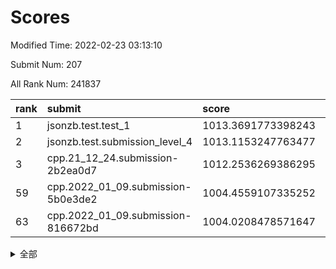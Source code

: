 # Scores

Modified Time: 2022-02-23 03:13:10

Submit Num: 207

All Rank Num: 241837

| rank |               submit               |       score        |       sigma        | pk_num |
| :--- | :--------------------------------- | :----------------- | :----------------- | :----- |
| 1    | jsonzb.test.test_1                 | 1013.3691773398243 | 0.7935653856049724 | 4671   |
| 2    | jsonzb.test.submission_level_4     | 1013.1153247763477 | 0.7803506423366324 | 4674   |
| 3    | cpp.21_12_24.submission-2b2ea0d7   | 1012.2536269386295 | 0.7620334443743353 | 4670   |
| 59   | cpp.2022_01_09.submission-5b0e3de2 | 1004.4559107335252 | 0.7219457125002611 | 4673   |
| 63   | cpp.2022_01_09.submission-816672bd | 1004.0208478571647 | 0.7111748708559237 | 4670   |


<details>
<summary>全部</summary>

| rank |                 submit                 |       score        |       sigma        | pk_num |
| :--- | :------------------------------------- | :----------------- | :----------------- | :----- |
| 1    | jsonzb.test.test_1                     | 1013.3691773398243 | 0.7935653856049724 | 4671   |
| 2    | jsonzb.test.submission_level_4         | 1013.1153247763477 | 0.7803506423366324 | 4674   |
| 3    | cpp.21_12_24.submission-2b2ea0d7       | 1012.2536269386295 | 0.7620334443743353 | 4670   |
| 4    | gobigger.level_3.submission_level_3_34 | 1012.0371810805655 | 0.7885294568163668 | 4674   |
| 5    | gobigger.level_3.submission_level_3_11 | 1011.4193543401936 | 0.7952170852458609 | 4675   |
| 6    | gobigger.level_3.submission_level_3_22 | 1011.139509215971  | 0.7632286394087604 | 4677   |
| 7    | gobigger.level_3.submission_level_3_16 | 1011.0525121495446 | 0.7600245005227108 | 4667   |
| 8    | gobigger.level_3.submission_level_3_24 | 1010.9941421188307 | 0.7677649701139243 | 4675   |
| 9    | gobigger.level_3.submission_level_3_35 | 1010.856421618419  | 0.7499958578812073 | 4674   |
| 10   | gobigger.level_3.submission_level_3_26 | 1010.8268366814852 | 0.7882984574442556 | 4676   |
| 11   | gobigger.level_3.submission_level_3_20 | 1010.7332413771644 | 0.7545862024548832 | 4676   |
| 12   | gobigger.level_3.submission_level_3_30 | 1010.7116271862149 | 0.7860581482413774 | 4674   |
| 13   | gobigger.level_3.submission_level_3_3  | 1010.7000009895027 | 0.7557409207171403 | 4676   |
| 14   | gobigger.level_3.submission_level_3_14 | 1010.6068891549645 | 0.7522938667794421 | 4672   |
| 15   | gobigger.level_3.submission_level_3_36 | 1010.4335991628956 | 0.7561640839260785 | 4672   |
| 16   | gobigger.level_3.submission_level_3_37 | 1010.3920843558059 | 0.7697422498020609 | 4674   |
| 17   | gobigger.level_3.submission_level_3_47 | 1010.2639135016623 | 0.7702498631521573 | 4673   |
| 18   | gobigger.level_3.submission_level_3_25 | 1010.1558041134791 | 0.7447078954984304 | 4674   |
| 19   | gobigger.level_3.submission_level_3_40 | 1010.1049761465432 | 0.7694899143333116 | 4677   |
| 20   | gobigger.level_3.submission_level_3_32 | 1010.0783034176511 | 0.7419708288640121 | 4679   |
| 21   | gobigger.level_3.submission_level_3_19 | 1010.0262690130204 | 0.7604784353908929 | 4672   |
| 22   | gobigger.level_3.submission_level_3_27 | 1010.0094698773964 | 0.7533984392747839 | 4674   |
| 23   | gobigger.level_3.submission_level_3_6  | 1009.9584045399733 | 0.7495403010707673 | 4671   |
| 24   | gobigger.level_3.submission_level_3_42 | 1009.9036423967847 | 0.7545554231667774 | 4673   |
| 25   | gobigger.level_3.submission_level_3_45 | 1009.9001746610487 | 0.758991315938954  | 4668   |
| 26   | gobigger.level_3.submission_level_3_7  | 1009.8538031006354 | 0.7502170046573197 | 4674   |
| 27   | gobigger.level_3.submission_level_3_43 | 1009.7844332325905 | 0.7799642212324561 | 4676   |
| 28   | gobigger.level_3.submission_level_3_41 | 1009.7663344716516 | 0.7564544279511377 | 4675   |
| 29   | gobigger.level_3.submission_level_3_17 | 1009.7346540665193 | 0.7768888221524334 | 4672   |
| 30   | gobigger.level_3.submission_level_3_48 | 1009.7172293968486 | 0.7627023508827134 | 4672   |
| 31   | gobigger.level_3.submission_level_3_4  | 1009.6868287065037 | 0.7511873392043308 | 4676   |
| 32   | gobigger.level_3.submission_level_3_13 | 1009.6805684161669 | 0.7462563385713019 | 4669   |
| 33   | gobigger.level_3.submission_level_3_2  | 1009.616459014485  | 0.7511377131203277 | 4673   |
| 34   | gobigger.level_3.submission_level_3_5  | 1009.5523341107265 | 0.7612685417456723 | 4674   |
| 35   | gobigger.level_3.submission_level_3_33 | 1009.5108071939128 | 0.743600056139181  | 4677   |
| 36   | gobigger.level_3.submission_level_3_29 | 1009.4915040432435 | 0.7480518695805523 | 4676   |
| 37   | gobigger.level_3.submission_level_3_46 | 1009.4718679940761 | 0.7450580961598046 | 4672   |
| 38   | gobigger.level_3.submission_level_3_28 | 1009.427085730603  | 0.7487710777568719 | 4674   |
| 39   | gobigger.level_3.submission_level_3_31 | 1009.4007335756239 | 0.7665031904860498 | 4673   |
| 40   | gobigger.level_3.submission_level_3_1  | 1009.3541959959923 | 0.7359617331591837 | 4672   |
| 41   | gobigger.level_3.submission_level_3_21 | 1009.3309152119141 | 0.7578490914593065 | 4674   |
| 42   | gobigger.level_3.submission_level_3_0  | 1009.3169988339241 | 0.7568497447473325 | 4671   |
| 43   | gobigger.level_3.submission_level_3_23 | 1009.2999647412233 | 0.7490943010722579 | 4676   |
| 44   | gobigger.level_3.submission_level_3_9  | 1009.252741120446  | 0.7405076388388846 | 4673   |
| 45   | gobigger.level_3.submission_level_3_18 | 1009.1139165591206 | 0.7548693728667292 | 4672   |
| 46   | gobigger.level_3.submission_level_3_49 | 1009.0297182882442 | 0.7429498387626505 | 4665   |
| 47   | gobigger.level_3.submission_level_3_15 | 1008.9651240683679 | 0.756012669133633  | 4672   |
| 48   | gobigger.level_3.submission_level_3_39 | 1008.8633969514148 | 0.7424071735699469 | 4667   |
| 49   | gobigger.level_3.submission_level_3_44 | 1008.8522076307678 | 0.7453463763835361 | 4671   |
| 50   | gobigger.level_3.submission_level_3_10 | 1008.6224027649129 | 0.7509073074364067 | 4678   |
| 51   | gobigger.level_3.submission_level_3_8  | 1008.2684502901693 | 0.7645567511670218 | 4668   |
| 52   | gobigger.level_3.submission_level_3_12 | 1008.2580494771885 | 0.748895307823642  | 4672   |
| 53   | gobigger.level_3.submission_level_3_38 | 1007.9764282191588 | 0.7412842562818368 | 4669   |
| 54   | gobigger.level_1.submission_level_1_32 | 1005.1607960736029 | 0.7156176941210765 | 4675   |
| 55   | gobigger.level_1.submission_level_1_27 | 1005.0551672197107 | 0.7302182589474163 | 4669   |
| 56   | gobigger.level_1.submission_level_1_0  | 1004.6292827118198 | 0.7301948969525923 | 4681   |
| 57   | gobigger.level_1.submission_level_1_48 | 1004.5216353123335 | 0.7116178461387554 | 4673   |
| 58   | gobigger.level_1.submission_level_1_5  | 1004.5058816891355 | 0.7082797424664533 | 4675   |
| 59   | cpp.2022_01_09.submission-5b0e3de2     | 1004.4559107335252 | 0.7219457125002611 | 4673   |
| 60   | gobigger.level_1.submission_level_1_33 | 1004.368693129062  | 0.7048027080771962 | 4669   |
| 61   | gobigger.level_1.submission_level_1_13 | 1004.3683617549706 | 0.7121352797273621 | 4674   |
| 62   | gobigger.level_1.submission_level_1_28 | 1004.1372897442533 | 0.7176342544901118 | 4671   |
| 63   | cpp.2022_01_09.submission-816672bd     | 1004.0208478571647 | 0.7111748708559237 | 4670   |
| 64   | gobigger.level_1.submission_level_1_2  | 1003.8785057389356 | 0.6994696173241729 | 4672   |
| 65   | gobigger.level_1.submission_level_1_37 | 1003.8278651203852 | 0.7280549495336062 | 4675   |
| 66   | gobigger.level_1.submission_level_1_3  | 1003.8124984841963 | 0.7094104167861806 | 4672   |
| 67   | gobigger.level_1.submission_level_1_15 | 1003.7975017203112 | 0.7128606527024202 | 4668   |
| 68   | gobigger.level_1.submission_level_1_18 | 1003.7852545145507 | 0.7226245679259926 | 4677   |
| 69   | gobigger.level_1.submission_level_1_46 | 1003.7760403503779 | 0.7214328560292582 | 4674   |
| 70   | gobigger.level_1.submission_level_1_41 | 1003.7216361680753 | 0.7160219138264048 | 4673   |
| 71   | gobigger.level_1.submission_level_1_34 | 1003.597461000857  | 0.715552274065041  | 4677   |
| 72   | gobigger.level_1.submission_level_1_7  | 1003.5625474243526 | 0.7287485407863675 | 4674   |
| 73   | gobigger.level_1.submission_level_1_36 | 1003.5474080815362 | 0.7130531164362891 | 4676   |
| 74   | gobigger.level_1.submission_level_1_49 | 1003.5255497644342 | 0.7222777789019996 | 4670   |
| 75   | gobigger.level_1.submission_level_1_17 | 1003.4861408851505 | 0.7265659920462106 | 4670   |
| 76   | gobigger.level_1.submission_level_1_25 | 1003.4618978115761 | 0.7203121662194384 | 4677   |
| 77   | gobigger.level_1.submission_level_1_22 | 1003.4380680516387 | 0.7249213881300404 | 4672   |
| 78   | gobigger.level_1.submission_level_1_20 | 1003.4328902871297 | 0.7124298888205587 | 4675   |
| 79   | gobigger.level_1.submission_level_1_23 | 1003.3847743160051 | 0.718295308777393  | 4668   |
| 80   | gobigger.level_1.submission_level_1_31 | 1003.3726535620843 | 0.7197699381623621 | 4668   |
| 81   | gobigger.level_1.submission_level_1_26 | 1003.3614767779536 | 0.701695913571931  | 4673   |
| 82   | gobigger.level_1.submission_level_1_12 | 1003.3440370956323 | 0.7245325620464795 | 4669   |
| 83   | gobigger.level_1.submission_level_1_16 | 1003.3385677517656 | 0.7138196808461255 | 4673   |
| 84   | gobigger.level_1.submission_level_1_9  | 1003.3377002300897 | 0.7257883113223826 | 4670   |
| 85   | gobigger.level_1.submission_level_1_30 | 1003.2125099697358 | 0.7134287455902558 | 4674   |
| 86   | gobigger.level_1.submission_level_1_6  | 1003.205624287375  | 0.7247218577186352 | 4676   |
| 87   | gobigger.level_1.submission_level_1_4  | 1003.1851385385309 | 0.7155437950565772 | 4675   |
| 88   | gobigger.level_1.submission_level_1_8  | 1003.1452837988223 | 0.7208263793921872 | 4666   |
| 89   | gobigger.level_1.submission_level_1_40 | 1003.0550832257096 | 0.7190609659891003 | 4671   |
| 90   | gobigger.level_1.submission_level_1_19 | 1003.0517568130007 | 0.7196601994297813 | 4675   |
| 91   | gobigger.level_1.submission_level_1_24 | 1002.9531350666301 | 0.7257889245941188 | 4676   |
| 92   | gobigger.level_1.submission_level_1_1  | 1002.8959819627321 | 0.714806372595585  | 4674   |
| 93   | gobigger.level_1.submission_level_1_35 | 1002.8705680028743 | 0.7187005179446814 | 4674   |
| 94   | gobigger.level_1.submission_level_1_21 | 1002.7874496291904 | 0.7192408420554715 | 4670   |
| 95   | gobigger.level_1.submission_level_1_14 | 1002.7788182525585 | 0.7118572729643956 | 4667   |
| 96   | gobigger.level_1.submission_level_1_38 | 1002.7712838685368 | 0.7111761849090344 | 4677   |
| 97   | gobigger.level_1.submission_level_1_39 | 1002.7409221726716 | 0.7163325030529735 | 4671   |
| 98   | gobigger.level_1.submission_level_1_47 | 1002.7405652962715 | 0.7158700810639564 | 4670   |
| 99   | gobigger.level_1.submission_level_1_43 | 1002.663386377306  | 0.72057943998427   | 4675   |
| 100  | gobigger.level_1.submission_level_1_44 | 1002.3094124379802 | 0.71574398071897   | 4674   |
| 101  | gobigger.level_1.submission_level_1_29 | 1002.2550996483222 | 0.7156936291336998 | 4675   |
| 102  | gobigger.level_1.submission_level_1_11 | 1002.0961952468749 | 0.7195968469599767 | 4671   |
| 103  | gobigger.level_1.submission_level_1_45 | 1001.9315547684979 | 0.7187030684752134 | 4679   |
| 104  | gobigger.level_1.submission_level_1_10 | 1001.851136075526  | 0.700714355693395  | 4676   |
| 105  | gobigger.level_1.submission_level_1_42 | 1001.630622018152  | 0.71702482726596   | 4674   |
| 106  | gobigger.random.submission_random_42   | 998.1888384989222  | 0.7167372787804238 | 4671   |
| 107  | gobigger.random.submission_random_11   | 997.8458060896014  | 0.7054791281385496 | 4672   |
| 108  | gobigger.random.submission_random_18   | 997.747162439299   | 0.7027648090259514 | 4676   |
| 109  | gobigger.random.submission_random_30   | 997.4522022295331  | 0.7022073400042789 | 4675   |
| 110  | gobigger.random.submission_random_23   | 996.824418503788   | 0.7144940293616292 | 4672   |
| 111  | gobigger.random.submission_random_44   | 996.8051221572383  | 0.6858698453346544 | 4674   |
| 112  | gobigger.random.submission_random_3    | 996.7918680754996  | 0.7110333103744021 | 4669   |
| 113  | gobigger.random.submission_random_1    | 996.7450614448998  | 0.7057010415341466 | 4676   |
| 114  | gobigger.random.submission_random_2    | 996.5577075559189  | 0.7179674935085752 | 4669   |
| 115  | gobigger.random.submission_random_5    | 996.479874921248   | 0.7098857902862915 | 4675   |
| 116  | gobigger.random.submission_random_32   | 996.4431329795265  | 0.7086262142874639 | 4674   |
| 117  | gobigger.random.submission_random_8    | 996.4407917327457  | 0.7249070386286692 | 4666   |
| 118  | gobigger.random.submission_random_12   | 996.3928640963685  | 0.71154204540526   | 4677   |
| 119  | gobigger.random.submission_random_10   | 996.3897788488938  | 0.6993260781390255 | 4672   |
| 120  | gobigger.random.submission_random_41   | 996.3042227572408  | 0.7099703621954813 | 4671   |
| 121  | gobigger.random.submission_random_22   | 996.1861794271974  | 0.7166006594490626 | 4671   |
| 122  | gobigger.random.submission_random_38   | 996.1741520847336  | 0.7013581307457377 | 4666   |
| 123  | gobigger.random.submission_random_19   | 996.1546360355736  | 0.7113675700321529 | 4672   |
| 124  | gobigger.random.submission_random_0    | 996.0564694220067  | 0.7241979392666016 | 4675   |
| 125  | gobigger.random.submission_random_36   | 996.0112333827027  | 0.7046823559329101 | 4668   |
| 126  | gobigger.random.submission_random_37   | 995.9605507613919  | 0.7088365140900065 | 4669   |
| 127  | gobigger.random.submission_random_48   | 995.9318484502943  | 0.7010230594511181 | 4678   |
| 128  | gobigger.random.submission_random_43   | 995.9205001188166  | 0.7078880989318979 | 4671   |
| 129  | gobigger.random.submission_random_29   | 995.8538892820053  | 0.7034506596029186 | 4677   |
| 130  | gobigger.random.submission_random_15   | 995.7621968860957  | 0.7137219244156547 | 4675   |
| 131  | gobigger.random.submission_random_27   | 995.7529277248403  | 0.7124985725696902 | 4675   |
| 132  | gobigger.random.submission_random_9    | 995.7220881119069  | 0.7153846358633504 | 4672   |
| 133  | gobigger.random.submission_random_21   | 995.6515578933289  | 0.707573146040621  | 4674   |
| 134  | gobigger.random.submission_random_45   | 995.6303021374404  | 0.7090804641210116 | 4675   |
| 135  | gobigger.random.submission_random_47   | 995.6106274262391  | 0.7070286732476049 | 4673   |
| 136  | gobigger.random.submission_random_4    | 995.5723716323972  | 0.7160643790877937 | 4669   |
| 137  | gobigger.random.submission_random_17   | 995.5432773591556  | 0.7151619492637367 | 4674   |
| 138  | gobigger.random.submission_random_7    | 995.5185335133723  | 0.7185238025551273 | 4671   |
| 139  | gobigger.random.submission_random_31   | 995.4403094424376  | 0.7248913317629582 | 4672   |
| 140  | gobigger.random.submission_random_25   | 995.4223427547305  | 0.6992726487698857 | 4671   |
| 141  | gobigger.random.submission_random_46   | 995.4059878694227  | 0.7107500104781171 | 4669   |
| 142  | gobigger.random.submission_random_24   | 995.4052199558652  | 0.7228807289418339 | 4672   |
| 143  | gobigger.random.submission_random_14   | 995.4045862949374  | 0.7071691761319361 | 4675   |
| 144  | gobigger.random.submission_random_6    | 995.3797218870438  | 0.7092194773684615 | 4673   |
| 145  | gobigger.random.submission_random_39   | 995.2802425033998  | 0.7213926412487952 | 4675   |
| 146  | gobigger.random.submission_random_20   | 995.2476898504847  | 0.7163852537784466 | 4671   |
| 147  | gobigger.random.submission_random_26   | 995.1711240454571  | 0.7460215203924079 | 4667   |
| 148  | gobigger.random.submission_random_49   | 995.1541400864002  | 0.7118385954657326 | 4672   |
| 149  | gobigger.random.submission_random_33   | 995.1460105098296  | 0.7191792104805557 | 4679   |
| 150  | gobigger.random.submission_random_40   | 994.9723611071597  | 0.7005183212010295 | 4679   |
| 151  | gobigger.random.submission_random_35   | 994.832802046363   | 0.7070547700812758 | 4674   |
| 152  | gobigger.random.submission_random_16   | 994.7688041181337  | 0.7174713520881425 | 4674   |
| 153  | gobigger.level_2.submission_level_2_22 | 994.5809528161112  | 0.7469500406304413 | 4679   |
| 154  | gobigger.random.submission_random_13   | 994.5352581557735  | 0.6976909781600351 | 4675   |
| 155  | gobigger.level_2.submission_level_2_25 | 994.4785209056482  | 0.7293765538834363 | 4676   |
| 156  | gobigger.random.submission_random_28   | 994.4771449384353  | 0.7257557006106556 | 4670   |
| 157  | gobigger.level_2.submission_level_2_33 | 994.3736232785707  | 0.7279255444681645 | 4674   |
| 158  | gobigger.random.submission_random_34   | 993.9738016000563  | 0.7201092084060704 | 4674   |
| 159  | gobigger.level_2.submission_level_2_20 | 993.8509613928827  | 0.7330071107699294 | 4676   |
| 160  | gobigger.level_2.submission_level_2_36 | 993.7058572799914  | 0.7292535573596022 | 4675   |
| 161  | gobigger.level_2.submission_level_2_1  | 993.623176866806   | 0.7279578453251115 | 4667   |
| 162  | gobigger.level_2.submission_level_2_4  | 993.4916581049202  | 0.7289154756720619 | 4671   |
| 163  | gobigger.level_2.submission_level_2_34 | 993.1836906087664  | 0.7492789476328985 | 4669   |
| 164  | gobigger.level_2.submission_level_2_3  | 993.1139392560897  | 0.7390202429049216 | 4676   |
| 165  | gobigger.level_2.submission_level_2_35 | 993.0795172563672  | 0.7494350662995469 | 4674   |
| 166  | gobigger.level_2.submission_level_2_43 | 993.0417499790543  | 0.7363784693740167 | 4675   |
| 167  | gobigger.level_2.submission_level_2_17 | 992.9707293788407  | 0.7449806848698772 | 4667   |
| 168  | gobigger.level_2.submission_level_2_21 | 992.9380876673334  | 0.7169213307609485 | 4677   |
| 169  | gobigger.level_2.submission_level_2_0  | 992.8399167611597  | 0.73494543347082   | 4673   |
| 170  | gobigger.level_2.submission_level_2_7  | 992.7793919873806  | 0.7407564827902577 | 4674   |
| 171  | gobigger.level_2.submission_level_2_11 | 992.7468818658225  | 0.7326755431871199 | 4670   |
| 172  | gobigger.level_2.submission_level_2_23 | 992.5323592169683  | 0.7329936616955912 | 4671   |
| 173  | gobigger.level_2.submission_level_2_5  | 992.5048319979817  | 0.7463543893919554 | 4679   |
| 174  | gobigger.level_2.submission_level_2_30 | 992.4861542015842  | 0.7451417868678736 | 4678   |
| 175  | gobigger.level_2.submission_level_2_10 | 992.4424442962637  | 0.774207438012667  | 4674   |
| 176  | gobigger.level_2.submission_level_2_16 | 992.3563506261952  | 0.738657814929847  | 4671   |
| 177  | gobigger.level_2.submission_level_2_6  | 992.3240906365147  | 0.7578187403784661 | 4674   |
| 178  | gobigger.level_2.submission_level_2_37 | 992.1703944063105  | 0.7396190310168096 | 4676   |
| 179  | gobigger.level_2.submission_level_2_46 | 992.1473337140095  | 0.7333820189051811 | 4673   |
| 180  | gobigger.level_2.submission_level_2_42 | 992.1414076388862  | 0.7531270614382296 | 4676   |
| 181  | gobigger.level_2.submission_level_2_45 | 992.1412397829448  | 0.7408355202173922 | 4676   |
| 182  | gobigger.level_2.submission_level_2_15 | 992.0781394619946  | 0.7480108104056209 | 4674   |
| 183  | gobigger.level_2.submission_level_2_12 | 991.9999259768285  | 0.7692371911831288 | 4682   |
| 184  | gobigger.level_2.submission_level_2_14 | 991.9830892582188  | 0.7389289445506814 | 4677   |
| 185  | gobigger.level_2.submission_level_2_41 | 991.8792721891704  | 0.7617877880585168 | 4677   |
| 186  | gobigger.level_2.submission_level_2_28 | 991.8518675389363  | 0.7464421816715157 | 4678   |
| 187  | gobigger.level_2.submission_level_2_32 | 991.8439872173406  | 0.7585192285673201 | 4677   |
| 188  | gobigger.level_2.submission_level_2_27 | 991.8117877442181  | 0.7453412992801535 | 4678   |
| 189  | gobigger.level_2.submission_level_2_49 | 991.7434730908903  | 0.7294914635734349 | 4673   |
| 190  | gobigger.level_2.submission_level_2_19 | 991.6026144574822  | 0.7528023846362072 | 4671   |
| 191  | gobigger.level_2.submission_level_2_29 | 991.5620235306601  | 0.7367814822997902 | 4670   |
| 192  | gobigger.level_2.submission_level_2_2  | 991.5468664813376  | 0.7380565035992623 | 4672   |
| 193  | gobigger.level_2.submission_level_2_24 | 991.5165840392172  | 0.7329375179885378 | 4675   |
| 194  | gobigger.level_2.submission_level_2_18 | 991.4863559730384  | 0.7640647092304337 | 4670   |
| 195  | gobigger.level_2.submission_level_2_40 | 991.4556261110179  | 0.7660010144059615 | 4674   |
| 196  | gobigger.level_2.submission_level_2_48 | 991.4218424887434  | 0.7455586950922899 | 4675   |
| 197  | gobigger.level_2.submission_level_2_39 | 991.3772865534936  | 0.746507527539634  | 4668   |
| 198  | gobigger.level_2.submission_level_2_26 | 991.3489327994976  | 0.7644524291571619 | 4669   |
| 199  | gobigger.level_2.submission_level_2_13 | 991.2043703778152  | 0.7555126997032476 | 4676   |
| 200  | gobigger.level_2.submission_level_2_9  | 990.9849416318309  | 0.7443615612911224 | 4672   |
| 201  | gobigger.level_2.submission_level_2_31 | 990.9701992776967  | 0.7721705302843284 | 4676   |
| 202  | gobigger.level_2.submission_level_2_8  | 990.9235005237243  | 0.7578997852275555 | 4673   |
| 203  | gobigger.level_2.submission_level_2_47 | 990.8383113153229  | 0.753489759408014  | 4675   |
| 204  | gobigger.level_2.submission_level_2_38 | 990.6715782379723  | 0.7629620408032878 | 4673   |
| 205  | gobigger.level_2.submission_level_2_44 | 989.8233560566343  | 0.7645861605914736 | 4675   |
| 206  | gobigger.none.submission_none_0        | 977.7705555904867  | 1.227608336762687  | 4674   |
| 207  | gobigger.none.submission_none_1        | 976.6756771970295  | 1.3970949809945805 | 4676   |

</details>